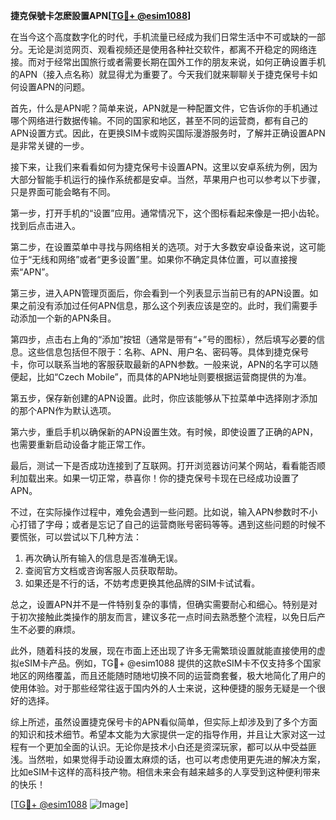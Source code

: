 **捷克保號卡怎麽設置APN[[TG💪+ @esim1088](https://t.me/s/esim1088)]**

在当今这个高度数字化的时代，手机流量已经成为我们日常生活中不可或缺的一部分。无论是浏览网页、观看视频还是使用各种社交软件，都离不开稳定的网络连接。而对于经常出国旅行或者需要长期在国外工作的朋友来说，如何正确设置手机的APN（接入点名称）就显得尤为重要了。今天我们就来聊聊关于捷克保号卡如何设置APN的问题。

首先，什么是APN呢？简单来说，APN就是一种配置文件，它告诉你的手机通过哪个网络进行数据传输。不同的国家和地区，甚至不同的运营商，都有自己的APN设置方式。因此，在更换SIM卡或购买国际漫游服务时，了解并正确设置APN是非常关键的一步。

接下来，让我们来看看如何为捷克保号卡设置APN。这里以安卓系统为例，因为大部分智能手机运行的操作系统都是安卓。当然，苹果用户也可以参考以下步骤，只是界面可能会略有不同。

第一步，打开手机的“设置”应用。通常情况下，这个图标看起来像是一把小齿轮。找到后点击进入。

第二步，在设置菜单中寻找与网络相关的选项。对于大多数安卓设备来说，这可能位于“无线和网络”或者“更多设置”里。如果你不确定具体位置，可以直接搜索“APN”。

第三步，进入APN管理页面后，你会看到一个列表显示当前已有的APN设置。如果之前没有添加过任何APN信息，那么这个列表应该是空的。此时，我们需要手动添加一个新的APN条目。

第四步，点击右上角的“添加”按钮（通常是带有“+”号的图标），然后填写必要的信息。这些信息包括但不限于：名称、APN、用户名、密码等。具体到捷克保号卡，你可以联系当地的客服获取最新的APN参数。一般来说，APN的名字可以随便起，比如“Czech Mobile”，而具体的APN地址则要根据运营商提供的为准。

第五步，保存新创建的APN设置。此时，你应该能够从下拉菜单中选择刚才添加的那个APN作为默认选项。

第六步，重启手机以确保新的APN设置生效。有时候，即使设置了正确的APN，也需要重新启动设备才能正常工作。

最后，测试一下是否成功连接到了互联网。打开浏览器访问某个网站，看看能否顺利加载出来。如果一切正常，恭喜你！你的捷克保号卡现在已经成功设置了APN。

不过，在实际操作过程中，难免会遇到一些问题。比如说，输入APN参数时不小心打错了字母；或者是忘记了自己的运营商账号密码等等。遇到这些问题的时候不要慌张，可以尝试以下几种方法：

1. 再次确认所有输入的信息是否准确无误。
2. 查阅官方文档或咨询客服人员获取帮助。
3. 如果还是不行的话，不妨考虑更换其他品牌的SIM卡试试看。

总之，设置APN并不是一件特别复杂的事情，但确实需要耐心和细心。特别是对于初次接触此类操作的朋友而言，建议多花一点时间去熟悉整个流程，以免日后产生不必要的麻烦。

此外，随着科技的发展，现在市面上还出现了许多无需繁琐设置就能直接使用的虚拟eSIM卡产品。例如，TG💪+ @esim1088 提供的这款eSIM卡不仅支持多个国家地区的网络覆盖，而且还能随时随地切换不同的运营商套餐，极大地简化了用户的使用体验。对于那些经常往返于国内外的人士来说，这种便捷的服务无疑是一个很好的选择。

综上所述，虽然设置捷克保号卡的APN看似简单，但实际上却涉及到了多个方面的知识和技术细节。希望本文能为大家提供一定的指导作用，并且让大家对这一过程有一个更加全面的认识。无论你是技术小白还是资深玩家，都可以从中受益匪浅。当然啦，如果觉得手动设置太麻烦的话，也可以考虑使用更先进的解决方案，比如eSIM卡这样的高科技产物。相信未来会有越来越多的人享受到这种便利带来的快乐！

[[TG💪+ @esim1088](https://t.me/s/esim1088) ![Image](https://i.postimg.cc/4NQfJmqS/Snipaste-2025-05-13-00-14-12.png)]